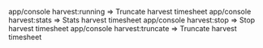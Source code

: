 app/console harvest:running   => Truncate harvest timesheet
app/console harvest:stats     => Stats harvest timesheet
app/console harvest:stop      => Stop harvest timesheet
app/console harvest:truncate  => Truncate harvest timesheet